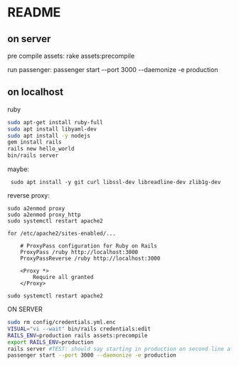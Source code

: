 # README


## on server
pre compile assets:
rake assets:precompile

run passenger:
passenger start --port 3000 --daemonize -e production


## on localhost

ruby
```bash
sudo apt-get install ruby-full
sudo apt install libyaml-dev
sudo apt install -y nodejs
gem install rails
rails new hello_world
bin/rails server
```

maybe:
```
 sudo apt install -y git curl libssl-dev libreadline-dev zlib1g-dev
```
 
 
 reverse proxy:
```
sudo a2enmod proxy
sudo a2enmod proxy_http
sudo systemctl restart apache2

for /etc/apache2/sites-enabled/...

    # ProxyPass configuration for Ruby on Rails
    ProxyPass /ruby http://localhost:3000
    ProxyPassReverse /ruby http://localhost:3000

    <Proxy *>
        Require all granted
    </Proxy>

sudo systemctl restart apache2
```



ON SERVER
```bash
sudo rm config/credentials.yml.enc 
VISUAL="vi --wait" bin/rails credentials:edit
RAILS_ENV=production rails assets:precompile
export RAILS_ENV=production
rails server #TEST: should say starting in production on second line after Booting Puma (just a test)
passenger start --port 3000 --daemonize -e production
```
